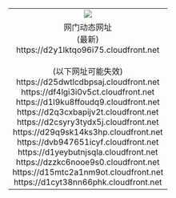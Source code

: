 ﻿<table>
  <tr></tr>
  <tr><td colspan=2 align=center><img src="https://d2y1lktqo96i75.cloudfront.net/Up/oGate.jpg" /></td></tr>
  <tr><td colspan=2 align=center>网门动态网址<br/>(最新)
<br>https://d2y1lktqo96i75.cloudfront.net
<br/><br/>(以下网址可能失效)
<br>https://d25dwtlcdbpsaj.cloudfront.net
<br>https://df4lgi3i0v5ct.cloudfront.net
<br>https://d1l9ku8ffoudq9.cloudfront.net
<br>https://d2q3cxbapijv2t.cloudfront.net
<br>https://d2csyry3tydx5j.cloudfront.net
<br>https://d29q9sk14ks3hp.cloudfront.net
<br>https://dvb947651icyf.cloudfront.net
<br>https://d1yeybutnjsqla.cloudfront.net
<br>https://dzzkc6nooe9s0.cloudfront.net
<br>https://d15mtc2a1nm9ot.cloudfront.net
<br>https://d1cyt38nn66phk.cloudfront.net
    </td>
  </tr>
</table>
